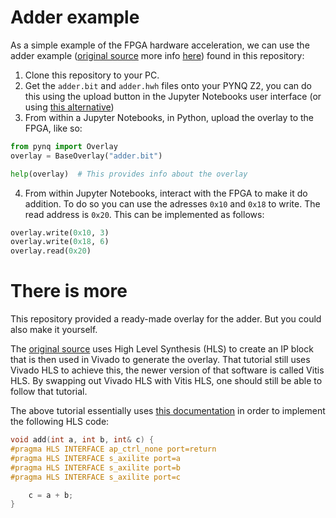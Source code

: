 # Adder example

As a simple example of the FPGA hardware acceleration, we can use the adder example ([original source](https://www.youtube.com/watch?v=2ErFDGSv5EE) more info [here](/adder/README.md#there-is-more))  found in this repository:
1. Clone this repository to your PC.
1. Get the `adder.bit` and `adder.hwh` files onto your PYNQ Z2, you can do this using the upload button in the Jupyter Notebooks user interface (or using [this alternative](https://pynq.readthedocs.io/en/latest/getting_started/pynq_z2_setup.html#accessing-files-on-the-board))
1. From within a Jupyter Notebooks, in Python, upload the overlay to the FPGA, like so:
```python
from pynq import Overlay
overlay = BaseOverlay("adder.bit")

help(overlay)  # This provides info about the overlay
```
4. From within Jupyter Notebooks, interact with the FPGA to make it do addition. To do so you can use the adresses  `0x10` and `0x18` to write. The read address is `0x20`. This can be implemented as follows:

```python
overlay.write(0x10, 3)
overlay.write(0x18, 6)
overlay.read(0x20)
```


# There is more

This repository provided a ready-made overlay for the adder. But you could also make it yourself. 

The [original source](https://www.youtube.com/watch?v=2ErFDGSv5EE) uses High Level Synthesis (HLS) to create an IP block that is then used in Vivado to generate the overlay. That tutorial still uses Vivado HLS to achieve this, the newer version of that software is called Vitis HLS. By swapping out Vivado HLS with Vitis HLS, one should still be able to follow that tutorial.

The above tutorial essentially uses [this documentation](https://pynq.readthedocs.io/en/latest/overlay_design_methodology/overlay_tutorial.html#Overlay-Tutorial) in order to implement the following HLS code:

```c
void add(int a, int b, int& c) {
#pragma HLS INTERFACE ap_ctrl_none port=return
#pragma HLS INTERFACE s_axilite port=a
#pragma HLS INTERFACE s_axilite port=b
#pragma HLS INTERFACE s_axilite port=c

    c = a + b;
}
```


